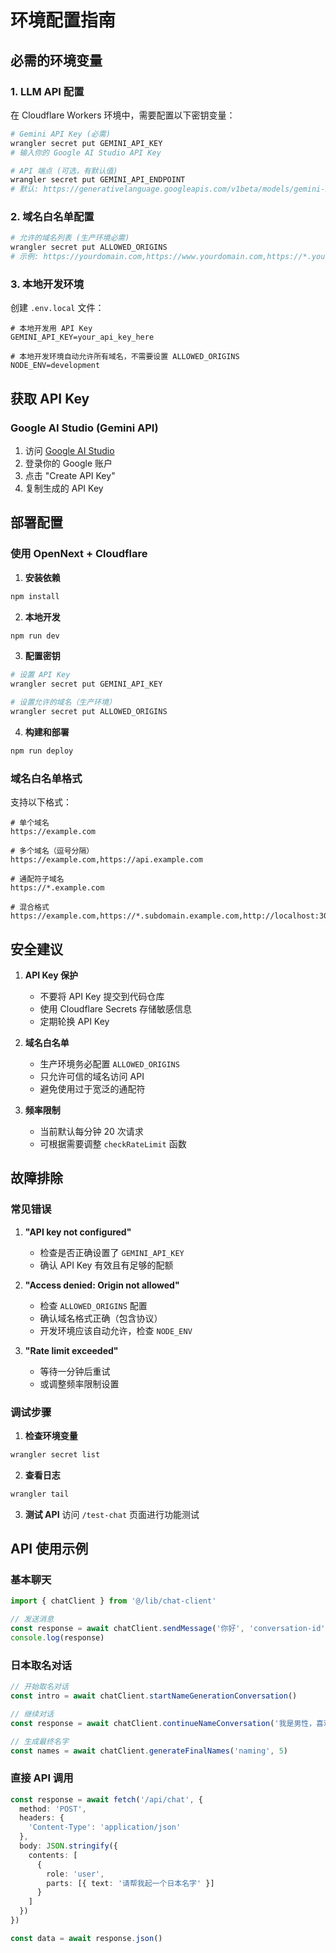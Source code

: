 # 环境配置指南

## 必需的环境变量

### 1. LLM API 配置

在 Cloudflare Workers 环境中，需要配置以下密钥变量：

```bash
# Gemini API Key (必需)
wrangler secret put GEMINI_API_KEY
# 输入你的 Google AI Studio API Key

# API 端点 (可选，有默认值)
wrangler secret put GEMINI_API_ENDPOINT
# 默认: https://generativelanguage.googleapis.com/v1beta/models/gemini-2.0-flash-exp:generateContent
```

### 2. 域名白名单配置

```bash
# 允许的域名列表 (生产环境必需)
wrangler secret put ALLOWED_ORIGINS
# 示例: https://yourdomain.com,https://www.yourdomain.com,https://*.yourdomain.com
```

### 3. 本地开发环境

创建 `.env.local` 文件：

```env
# 本地开发用 API Key
GEMINI_API_KEY=your_api_key_here

# 本地开发环境自动允许所有域名，不需要设置 ALLOWED_ORIGINS
NODE_ENV=development
```

## 获取 API Key

### Google AI Studio (Gemini API)

1. 访问 [Google AI Studio](https://aistudio.google.com/app/apikey)
2. 登录你的 Google 账户
3. 点击 "Create API Key"
4. 复制生成的 API Key

## 部署配置

### 使用 OpenNext + Cloudflare

1. **安装依赖**
```bash
npm install
```

2. **本地开发**
```bash
npm run dev
```

3. **配置密钥**
```bash
# 设置 API Key
wrangler secret put GEMINI_API_KEY

# 设置允许的域名（生产环境）
wrangler secret put ALLOWED_ORIGINS
```

4. **构建和部署**
```bash
npm run deploy
```

### 域名白名单格式

支持以下格式：

```
# 单个域名
https://example.com

# 多个域名（逗号分隔）
https://example.com,https://api.example.com

# 通配符子域名
https://*.example.com

# 混合格式
https://example.com,https://*.subdomain.example.com,http://localhost:3000
```

## 安全建议

1. **API Key 保护**
   - 不要将 API Key 提交到代码仓库
   - 使用 Cloudflare Secrets 存储敏感信息
   - 定期轮换 API Key

2. **域名白名单**
   - 生产环境务必配置 `ALLOWED_ORIGINS`
   - 只允许可信的域名访问 API
   - 避免使用过于宽泛的通配符

3. **频率限制**
   - 当前默认每分钟 20 次请求
   - 可根据需要调整 `checkRateLimit` 函数

## 故障排除

### 常见错误

1. **"API key not configured"**
   - 检查是否正确设置了 `GEMINI_API_KEY`
   - 确认 API Key 有效且有足够的配额

2. **"Access denied: Origin not allowed"**
   - 检查 `ALLOWED_ORIGINS` 配置
   - 确认域名格式正确（包含协议）
   - 开发环境应该自动允许，检查 `NODE_ENV`

3. **"Rate limit exceeded"**
   - 等待一分钟后重试
   - 或调整频率限制设置

### 调试步骤

1. **检查环境变量**
```bash
wrangler secret list
```

2. **查看日志**
```bash
wrangler tail
```

3. **测试 API**
   访问 `/test-chat` 页面进行功能测试

## API 使用示例

### 基本聊天

```typescript
import { chatClient } from '@/lib/chat-client'

// 发送消息
const response = await chatClient.sendMessage('你好', 'conversation-id')
console.log(response)
```

### 日本取名对话

```typescript
// 开始取名对话
const intro = await chatClient.startNameGenerationConversation()

// 继续对话
const response = await chatClient.continueNameConversation('我是男性，喜欢历史')

// 生成最终名字
const names = await chatClient.generateFinalNames('naming', 5)
```

### 直接 API 调用

```typescript
const response = await fetch('/api/chat', {
  method: 'POST',
  headers: {
    'Content-Type': 'application/json'
  },
  body: JSON.stringify({
    contents: [
      {
        role: 'user',
        parts: [{ text: '请帮我起一个日本名字' }]
      }
    ]
  })
})

const data = await response.json()
``` 
